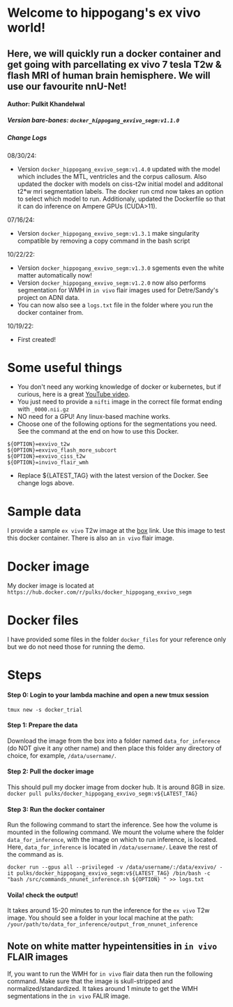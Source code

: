 # Welcome to hippogang's ex vivo world!
## Here, we will quickly run a docker container and get going with parcellating ex vivo 7 tesla T2w & flash MRI of human brain hemisphere. We will use our favourite nnU-Net!

#### Author: Pulkit Khandelwal
##### Version bare-bones: `docker_hippogang_exvivo_segm:v1.1.0`

##### Change Logs
08/30/24:
- Version `docker_hippogang_exvivo_segm:v1.4.0` updated with the model which includes the MTL, ventricles and the corpus callosum. Also updated the docker with models on ciss-t2w initial model and additonal t2*w mri segmentation labels. The docker run cmd now takes an option to select which model to run. Additionaly, updated the Dockerfile so that it can do inference on Ampere GPUs (CUDA>11).

07/16/24:
- Version `docker_hippogang_exvivo_segm:v1.3.1` make singularity compatible by removing a copy command in the bash script

10/22/22:
- Version `docker_hippogang_exvivo_segm:v1.3.0` sgements even the white matter automatically now!
- Version `docker_hippogang_exvivo_segm:v1.2.0` now also performs segmentation for WMH in `in vivo` flair images used for Detre/Sandy's project on ADNI data.
- You can now also see a `logs.txt` file in the folder where you run the docker container from.

10/19/22:
- First created!

# Some useful things
- You don't need any working knowledge of docker or kubernetes, but if curious, here is a great [YouTube video](https://youtu.be/3c-iBn73dDE).
- You just need to provide a `nifti` image in the correct file format ending with `_0000.nii.gz`
- NO need for a GPU! Any linux-based machine works.
- Choose one of the following options for the segmentations you need. See the command at the end on how to use this Docker.
```
${OPTION}=exvivo_t2w
${OPTION}=exvivo_flash_more_subcort
${OPTION}=exvivo_ciss_t2w
${OPTION}=invivo_flair_wmh
```
- Replace ${LATEST_TAG} with the latest version of the Docker. See change logs above.

# Sample data
I provide a sample `ex vivo` T2w image at the [box](https://upenn.box.com/s/q24zo6enivytnerko2ovt5kfzqq141ec) link. Use this image to test this docker container. There is also an `in vivo` flair image.

# Docker image
My docker image is located at `https://hub.docker.com/r/pulks/docker_hippogang_exvivo_segm`

# Docker files
I have provided some files in the folder `docker_files` for your reference only but we do not need those for running the demo.

# Steps
#### Step 0: Login to your lambda machine and open a new tmux session
`tmux new -s docker_trial`

#### Step 1: Prepare the data
Download the image from the box into a folder named `data_for_inference` (do NOT give it any other name) and then place this folder any directory of choice, for example, `/data/username/`.

#### Step 2: Pull the docker image
This should pull my docker image from docker hub. It is around 8GB in size.
`docker pull pulks/docker_hippogang_exvivo_segm:v${LATEST_TAG}`

#### Step 3: Run the docker container
Run the following command to start the inference. See how the volume is mounted in the following command. We mount the volume where the folder `data_for_inference`, with the image on which to run inference, is located. Here, `data_for_inference` is located in `/data/username/`. Leave the rest of the command as is.

`docker run --gpus all --privileged -v /data/username/:/data/exvivo/ -it pulks/docker_hippogang_exvivo_segm:v${LATEST_TAG} /bin/bash -c "bash /src/commands_nnunet_inference.sh ${OPTION} " >> logs.txt`

#### Voila! check the output!
It takes around 15-20 minutes to run the inference for the `ex vivo` T2w image. You should see a folder in your local machine at the path:
`/your/path/to/data_for_inference/output_from_nnunet_inference`

## Note on white matter hypeintensities in `in vivo` FLAIR images
If, you want to run the WMH for `in vivo` flair data then run the following command. Make sure that the image is skull-stripped and normalized/standardized.
It takes around 1 minute to get the WMH segmentations in the `in vivo` FALIR image.
